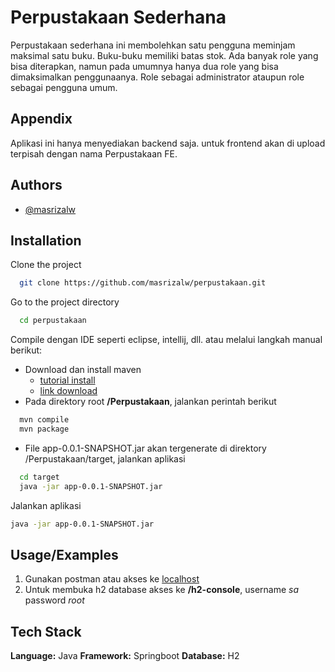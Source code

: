# Perpustakaan Sederhana

Perpustakaan sederhana ini membolehkan satu pengguna meminjam maksimal satu buku. Buku-buku memiliki batas stok. Ada banyak role yang bisa diterapkan, namun pada umumnya hanya dua role yang bisa dimaksimalkan penggunaanya. Role sebagai administrator ataupun role sebagai pengguna umum.

## Appendix

Aplikasi ini hanya menyediakan backend saja. untuk frontend akan di upload terpisah dengan nama Perpustakaan FE.


## Authors

- [@masrizalw](https://www.github.com/masrizalw)


## Installation

Clone the project

```bash
  git clone https://github.com/masrizalw/perpustakaan.git
```

Go to the project directory

```bash
  cd perpustakaan
```

Compile dengan IDE seperti eclipse, intellij, dll. atau melalui langkah manual berikut:

- Download dan install maven
  - [tutorial install](https://www.baeldung.com/install-maven-on-windows-linux-mac)
  - [link download](https://maven.apache.org/download.cgi)
- Pada direktory root **/Perpustakaan**, jalankan perintah berikut
```bash
  mvn compile
  mvn package
```
- File app-0.0.1-SNAPSHOT.jar akan tergenerate di direktory /Perpustakaan/target, jalankan aplikasi
```bash
  cd target
  java -jar app-0.0.1-SNAPSHOT.jar
```

Jalankan aplikasi

```bash
java -jar app-0.0.1-SNAPSHOT.jar
```
## Usage/Examples

1. Gunakan postman atau akses ke [localhost](http://localhost:8080/swagger)
2. Untuk membuka h2 database akses ke **/h2-console**, username *sa* password *root*

## Tech Stack

**Language:** Java
**Framework:** Springboot
**Database:** H2

